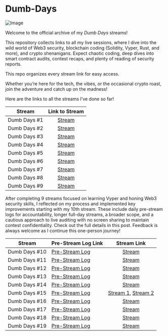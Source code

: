 # Dumb-Days

![Image](https://github.com/user-attachments/assets/5167a82f-6495-4c53-8a8f-bf6f6a26f37e)

Welcome to the official archive of my *Dumb Days* streams!

This repository collects links to all my live sessions, where I dive into the wild world of Web3 security, blockchain coding (Solidity, Vyper, Rust, and more), and crypto shenanigans. Expect chaotic coding, deep dives into smart contract audits, contest recaps, and plenty of reading of security reports.

This repo organizes every stream link for easy access.

Whether you’re here for the tech, the vibes, or the occasional crypto roast, join the adventure and catch up on the madness!

Here are the links to all the streams I’ve done so far! 

| Stream       | Link to Stream                                      |
|-------------|:-------------------------------------------------:|
| Dumb Days #1 | [Stream](https://x.com/iamthesvn/status/1895618901767307587) |
| Dumb Days #2 | [Stream](https://x.com/iamthesvn/status/1896017447419068850) |
| Dumb Days #3 | [Stream](https://x.com/iamthesvn/status/1896366795306762583) |
| Dumb Days #4 | [Stream](https://x.com/iamthesvn/status/1896735288506106006) |
| Dumb Days #5 | [Stream](https://x.com/iamthesvn/status/1897097449984156050) |
| Dumb Days #6 | [Stream](https://x.com/iamthesvn/status/1897827504402186699) |
| Dumb Days #7 | [Stream](https://x.com/iamthesvn/status/1898212144778522690) |
| Dumb Days #8 | [Stream](https://x.com/iamthesvn/status/1902197853214437621) |
| Dumb Days #9 | [Stream](https://x.com/iamthesvn/status/1902782569130979823) |

After completing 9 streams focused on learning Vyper and honing Web3 security skills, I reflected on my process and implemented key improvements starting with my 10th stream. These include daily pre-stream logs for accountability, longer full-day streams, a broader scope, and a cautious approach to live auditing with no screen sharing to maintain contest confidentiality. Check out the full details in this post. Feedback is always welcome as I continue this one-person journey!

| Stream            | Pre-Stream Log Link                              | Stream Link                                      |
|------------------|:-------------------------------------------------|:------------------------------------------------:|
| Dumb Days #10    | [Pre-Stream Log](https://x.com/iamthesvn/status/1903419117262262699) | [Stream](https://x.com/iamthesvn/status/1903424626455388592) |
| Dumb Days #11    | [Pre-Stream Log](https://x.com/iamthesvn/status/1903726136833806600) | [Stream](https://x.com/iamthesvn/status/1903736345840992572) |
| Dumb Days #12    | [Pre-Stream Log](https://x.com/iamthesvn/status/1904473399491285028) | [Stream](https://x.com/iamthesvn/status/1904506789296841151) |
| Dumb Days #13    | [Pre-Stream Log](https://x.com/iamthesvn/status/1904835031044153653) | [Stream](https://x.com/iamthesvn/status/1904850130987344296) |
| Dumb Days #14    | [Pre-Stream Log](https://x.com/iamthesvn/status/1905178164307087401) | [Stream](https://x.com/iamthesvn/status/1905184346237239434) |
| Dumb Days #15    | [Pre-Stream Log](https://x.com/iamthesvn/status/1905911082016743489) | [Stream 1](https://x.com/iamthesvn/status/1905915527790461297), [Stream 2](https://x.com/iamthesvn/status/1905954310258884673) |
| Dumb Days #16    | [Pre-Stream Log](https://x.com/iamthesvn/status/1907737823999865000) | [Stream](https://x.com/iamthesvn/status/1907747149234004449) |
| Dumb Days #17    | [Pre-Stream Log](https://x.com/iamthesvn/status/1907979323396464690) | [Stream](https://x.com/iamthesvn/status/1907984280040710492) |
| Dumb Days #18    | [Pre-Stream Log](https://x.com/iamthesvn/status/1908928704899657989) | [Stream](https://x.com/iamthesvn/status/1908929705472102559) |
| Dumb Days #19    | [Pre-Stream Log](https://x.com/iamthesvn/status/1909282735606157711) | [Stream](https://x.com/iamthesvn/status/1909284281509462120) |


